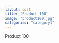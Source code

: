 ```yaml
---
layout: post
title: "Product 100"
image: "product100.jpg"
categories: "category1"
---
```

Product 100
